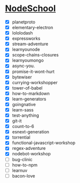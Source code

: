 # [NodeSchool]

- [x] planetproto
- [x] elementary-electron
- [x] lololodash
- [x] expressworks
- [x] stream-adventure
- [x] learnyounode
- [x] scope-chains-closures
- [x] learnyoumongo
- [x] async-you.
- [x] promise-it-wont-hurt
- [x] bytewiser
- [x] currying-workshopper
- [x] tower-of-babel
- [x] how-to-markdown
- [x] learn-generators
- [x] goingnative
- [x] learn-sass
- [x] test-anything
- [x] git-it
- [x] count-to-6
- [x] esnext-generation
- [x] torrential 
- [x] functional-javascript-workshop
- [x] regex-adventure
- [x] nodebot-workshop
- [ ] bug-clinic
- [ ] how-to-npm
- [ ] learnuv
- [ ] bacon-love

<!-- <div id="center" style="background-color:red">
	<ul>
		<li></li>
	</ul>
</div> -->


[NodeSchool]: https://nodeschool.io/